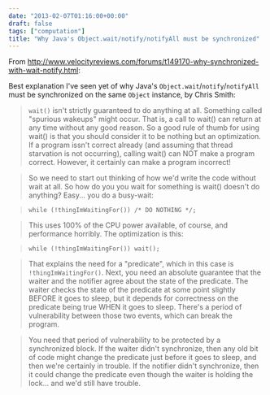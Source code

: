 ```yaml
---
date: "2013-02-07T01:16:00+00:00"
draft: false
tags: ["computation"]
title: "Why Java's Object.wait/notify/notifyAll must be synchronized"
---
```

From http://www.velocityreviews.com/forums/t149170-why-synchronized-with-wait-notify.html:

Best explanation I've seen yet of why Java's `Object.wait`/`notify`/`notifyAll` must be synchronized on the same `Object` instance, by Chris Smith:

>`wait()` isn't strictly guaranteed to do anything at all. Something
called "spurious wakeups" might occur. That is, a call to wait() can
return at any time without any good reason. So a good rule of thumb for
using wait() is that you should consider it to be nothing but an
optimization. If a program issn't correct already (and assuming that
thread starvation is not occurring), calling wait() can NOT make a
program correct. However, it certainly can make a program incorrect!

>So we need to start out thinking of how we'd write the code without wait
at all. So how do you you wait for something is wait() doesn't do
anything? Easy... you do a busy-wait:

>`while (!thingImWaitingFor()) /* DO NOTHING */;`

>This uses 100% of the CPU power available, of course, and performance
horribly. The optimization is this:

>`while (!thingImWaitingFor()) wait();`

>That explains the need for a "predicate", which in this case is
`!thingImWaitingFor()`. Next, you need an absolute guarantee that the
waiter and the notifier agree about the state of the predicate. The
waiter checks the state of the predicate at some point slightly BEFORE
it goes to sleep, but it depends for correctness on the predicate being
true WHEN it goes to sleep. There's a period of vulnerability between
those two events, which can break the program.

>You need that period of vulnerability to be protected by a synchronized
block. If the waiter didn't synchronize, then any old bit of code might
change the predicate just before it goes to sleep, and then we're
certainly in trouble. If the notifier didn't synchronize, then it could
change the predicate even though the waiter is holding the lock... and
we'd still have trouble.
